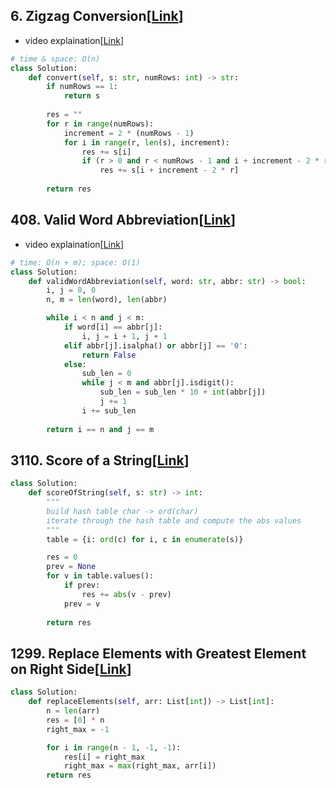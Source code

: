 ## 6. Zigzag Conversion[[Link](https://leetcode.com/problems/zigzag-conversion/description/?envType=study-plan-v2&envId=top-interview-150)]

- video explaination[[Link](https://neetcode.io/problems/zigzag-conversion?list=allNC)]

```python
# time & space: O(n)
class Solution:
    def convert(self, s: str, numRows: int) -> str:
        if numRows == 1:
            return s
        
        res = ""
        for r in range(numRows):
            increment = 2 * (numRows - 1)
            for i in range(r, len(s), increment):
                res += s[i]
                if (r > 0 and r < numRows - 1 and i + increment - 2 * r < len(s)):
                    res += s[i + increment - 2 * r]
        
        return res
```

## 408. Valid Word Abbreviation[[Link](https://leetcode.com/problems/valid-word-abbreviation/description/)]

- video explaination[[Link](https://neetcode.io/problems/valid-word-abbreviation?list=allNC)]

```python
# time: O(n + m); space: O(1)
class Solution:
    def validWordAbbreviation(self, word: str, abbr: str) -> bool:
        i, j = 0, 0
        n, m = len(word), len(abbr)

        while i < n and j < m:
            if word[i] == abbr[j]:
                i, j = i + 1, j + 1
            elif abbr[j].isalpha() or abbr[j] == '0':
                return False
            else:
                sub_len = 0
                while j < m and abbr[j].isdigit():
                    sub_len = sub_len * 10 + int(abbr[j])
                    j += 1
                i += sub_len
        
        return i == n and j == m
```

## 3110. Score of a String[[Link](https://leetcode.com/problems/score-of-a-string/description/)]

```python
class Solution:
    def scoreOfString(self, s: str) -> int:
        """
        build hash table char -> ord(char)
        iterate through the hash table and compute the abs values
        """
        table = {i: ord(c) for i, c in enumerate(s)}

        res = 0
        prev = None
        for v in table.values():
            if prev:
                res += abs(v - prev)
            prev = v
        
        return res
```

## 1299. Replace Elements with Greatest Element on Right Side[[Link](https://leetcode.com/problems/replace-elements-with-greatest-element-on-right-side/description/)]

```python
class Solution:
    def replaceElements(self, arr: List[int]) -> List[int]:
        n = len(arr)
        res = [0] * n
        right_max = -1

        for i in range(n - 1, -1, -1):
            res[i] = right_max
            right_max = max(right_max, arr[i])
        return res
```
